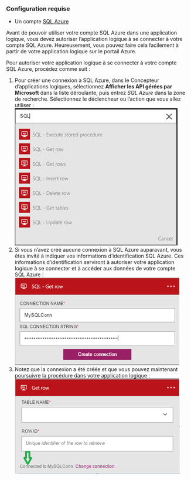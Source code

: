 ### Configuration requise

- Un compte [SQL Azure](https://www.microsoft.com/sql)  


Avant de pouvoir utiliser votre compte SQL Azure dans une application logique, vous devez autoriser l’application logique à se connecter à votre compte SQL Azure. Heureusement, vous pouvez faire cela facilement à partir de votre application logique sur le portail Azure.

Pour autoriser votre application logique à se connecter à votre compte SQL Azure, procédez comme suit :
1. Pour créer une connexion à SQL Azure, dans le Concepteur d’applications logiques, sélectionnez **Afficher les API gérées par Microsoft** dans la liste déroulante, puis entrez *SQL Azure* dans la zone de recherche. Sélectionnez le déclencheur ou l’action que vous allez utiliser : ![étape de création de la connexion à SQL Azure](./media/connectors-create-api-sql/sql-1.png)  
2. Si vous n’avez créé aucune connexion à SQL Azure auparavant, vous êtes invité à indiquer vos informations d’identification SQL Azure. Ces informations d’identification serviront à autoriser votre application logique à se connecter et à accéder aux données de votre compte SQL Azure : ![étape de création de la connexion à SQL Azure](./media/connectors-create-api-sql/sql-2.png)  
3. Notez que la connexion a été créée et que vous pouvez maintenant poursuivre la procédure dans votre application logique : ![étape de création de la connexion à SQL Azure](./media/connectors-create-api-sql/sql-3.png)  

<!---HONumber=AcomDC_0525_2016-->